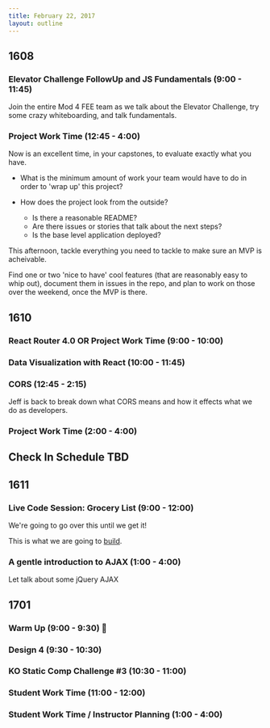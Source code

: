 ```yaml
---
title: February 22, 2017
layout: outline
---
```


## 1608

### Elevator Challenge FollowUp and JS Fundamentals (9:00 - 11:45)

Join the entire Mod 4 FEE team as we talk about the Elevator Challenge, try some crazy whiteboarding, and talk fundamentals.

### Project Work Time (12:45 - 4:00)

Now is an excellent time, in your capstones, to evaluate exactly what you have.

- What is the minimum amount of work your team would have to do in order to 'wrap up' this project?

- How does the project look from the outside?
  - Is there a reasonable README?
  - Are there issues or stories that talk about the next steps?
  - Is the base level application deployed?

This afternoon, tackle everything you need to tackle to make sure an MVP is acheivable.

Find one or two 'nice to have' cool features (that are reasonably easy to whip out), document them in issues in the repo, and plan to work on those over the weekend, once the MVP is there.

## 1610

### React Router 4.0 OR Project Work Time (9:00 - 10:00)

### Data Visualization with React (10:00 - 11:45)  

### CORS (12:45 - 2:15)

Jeff is back to break down what CORS means and how it effects what we do as developers.

### Project Work Time (2:00 - 4:00)  

Check In Schedule TBD   
--------------------------------------------

## 1611

### Live Code Session: Grocery List (9:00 - 12:00)

We're going to go over this until we get it!

This is what we are going to [build](https://gist.github.com/joshuajhun/502d845cc8167aac53e4279c1083ed94).

### A gentle introduction to AJAX (1:00 - 4:00)

Let talk about some jQuery AJAX

## 1701

### Warm Up (9:00 - 9:30) :muscle:

### Design 4 (9:30 - 10:30)

### KO Static Comp Challenge #3 (10:30 - 11:00)

### Student Work Time (11:00 - 12:00)

### Student Work Time / Instructor Planning (1:00 - 4:00)
